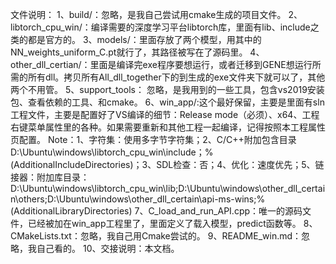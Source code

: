 文件说明：
1、build/：忽略，是我自己尝试用cmake生成的项目文件。
2、libtorch_cpu_win/：编译需要的深度学习平台libtorch库，里面有lib、include之类的都是官方的。
3、models/：里面存放了两个模型，用其中的NN_weights_uniform_C.pt就行了，其路径被写在了源码里。
4、other_dll_certian/：里面是编译完exe程序要想运行，或者迁移到GENE想运行所需的所有dll。拷贝所有All_dll_together下的到生成的exe文件夹下就可以了，其他两个不用管。
5、support_tools： 忽略，是我用到的一些工具，包含vs2019安装包、查看依赖的工具、和cmake。
6、win_app/:这个最好保留，主要是里面有sln工程文件，主要是配置好了VS编译的细节：Release mode（必须）、x64、工程右键菜单属性里的各种。如果需要重新和其他工程一起编译，记得按照本工程属性页配置。
Note：1、字符集：使用多字节字符集；2、C/C++附加包含目录D:\Ubuntu\windows\libtorch_cpu_win\include；%(AdditionalIncludeDirectories)；3、SDL检查：否；4、优化：速度优先；5、链接器：附加库目录：D:\Ubuntu\windows\libtorch_cpu_win\lib;D:\Ubuntu\windows\other_dll_certain\others;D:\Ubuntu\windows\other_dll_certain\api-ms-wins;%(AdditionalLibraryDirectories)
7、C_load_and_run_API.cpp：唯一的源码文件，已经被加在win_app工程里了，里面定义了载入模型，predict函数等。
8、CMakeLists.txt：忽略，我自己用Cmake尝试的。
9、README_win.md：忽略，我自己看的。
10、交接说明：本文档。